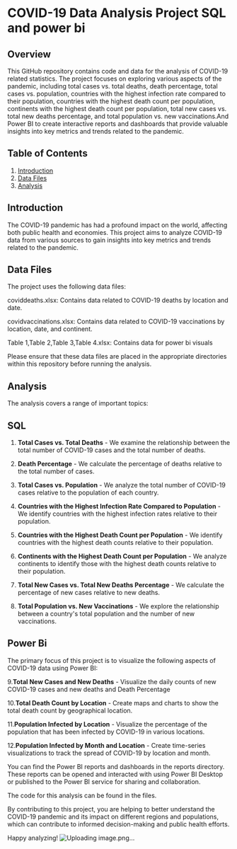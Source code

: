 # COVID-19 Data Analysis Project SQL and power bi

## Overview

This GitHub repository contains code and data for the analysis of COVID-19 related statistics. The project focuses on exploring various aspects of the pandemic, including total cases vs. total deaths, death percentage, total cases vs. population, countries with the highest infection rate compared to their population, countries with the highest death count per population, continents with the highest death count per population, total new cases vs. total new deaths percentage, and total population vs. new vaccinations.And Power BI to create interactive reports and dashboards that provide valuable insights into key metrics and trends related to the pandemic.

## Table of Contents

1. [Introduction](#introduction)
2. [Data Files](#data-files)
3. [Analysis](#analysis)

## Introduction

The COVID-19 pandemic has had a profound impact on the world, affecting both public health and economies. This project aims to analyze COVID-19 data from various sources to gain insights into key metrics and trends related to the pandemic.

## Data Files

The project uses the following data files:

coviddeaths.xlsx: Contains data related to COVID-19 deaths by location and date.

covidvaccinations.xlsx: Contains data related to COVID-19 vaccinations by location, date, and continent.

Table 1,Table 2,Table 3,Table 4.xlsx: Contains data for power bi visuals

Please ensure that these data files are placed in the appropriate directories within this repository before running the analysis.

## Analysis

The analysis covers a range of important topics:

## SQL

1. **Total Cases vs. Total Deaths** - We examine the relationship between the total number of COVID-19 cases and the total number of deaths.

2. **Death Percentage** - We calculate the percentage of deaths relative to the total number of cases.

3. **Total Cases vs. Population** - We analyze the total number of COVID-19 cases relative to the population of each country.

4. **Countries with the Highest Infection Rate Compared to Population** - We identify countries with the highest infection rates relative to their population.

5. **Countries with the Highest Death Count per Population** - We identify countries with the highest death counts relative to their population.

6. **Continents with the Highest Death Count per Population** - We analyze continents to identify those with the highest death counts relative to their population.

7. **Total New Cases vs. Total New Deaths Percentage** - We calculate the percentage of new cases relative to new deaths.

8. **Total Population vs. New Vaccinations** - We explore the relationship between a country's total population and the number of new vaccinations.

## Power Bi

The primary focus of this project is to visualize the following aspects of COVID-19 data using Power BI:

9.**Total New Cases and New Deaths** - Visualize the daily counts of new COVID-19 cases and new deaths and Death Percentage 

10.**Total Death Count by Location** - Create maps and charts to show the total death count by geographical location.

11.**Population Infected by Location** - Visualize the percentage of the population that has been infected by COVID-19 in various locations.

12.**Population Infected by Month and Location** - Create time-series visualizations to track the spread of COVID-19 by location and month.

You can find the Power BI reports and dashboards in the reports directory. These reports can be opened and interacted with using Power BI Desktop or published to the Power BI service for sharing and collaboration.
   

The code for this analysis can be found in the files.

By contributing to this project, you are helping to better understand the COVID-19 pandemic and its impact on different regions and populations, which can contribute to informed decision-making and public health efforts.

Happy analyzing!
![Uploading image.png…]()


